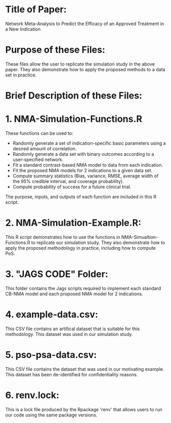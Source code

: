 # Title of Paper:
Network Meta-Analysis to Predict the Efficacy of an Approved Treatment in a New Indication

# Purpose of these Files:
These files allow the user to replicate the simulation study in the above paper. They also demonstrate how to apply the proposed methods to a data set in practice. 

# Brief Description of these Files:
# 1. NMA-Simulation-Functions.R
These functions can be used to:
- Randomly generate a set of indication-specific basic parameters using a desired amount of correlation.
- Randomly generate a data set with binary outcomes according to a user-specified network.
- Fit a standard contrast-based NMA model to data from each indication.
- Fit the proposed NMA models for 2 indications to a given data set.
- Compute summary statistics (Bias, variance, RMSE, average width of the 95% credible interval, and coverage probability).
- Compute probability of success for a future clinical trial.  
  
The purpose, inputs, and outputs of each function are included in this R script.

# 2. NMA-Simulation-Example.R:
This R script demonstrates how to use the functions in NMA-Simualtion-Functions.R to replicate our simulation study. They also demonstrate how to apply the proposed methodology in practice, including how to compute PoS. 

# 3. "JAGS CODE" Folder:
This folder contains the Jags scripts required to implement each standard CB-NMA model and each proposed NMA model for 2 indications. 

# 4. example-data.csv:
This CSV file contains an artifical dataset that is suitable for this methodology. This dataset was used in our simulation study.

# 5. pso-psa-data.csv:
This CSV file contains the dataset that was used in our motivating example. This dataset has been de-identified for confidentiality reasons.

# 6. renv.lock:
This is a lock file produced by the Rpackage 'renv' that allows users to run our code using the same package versions.
